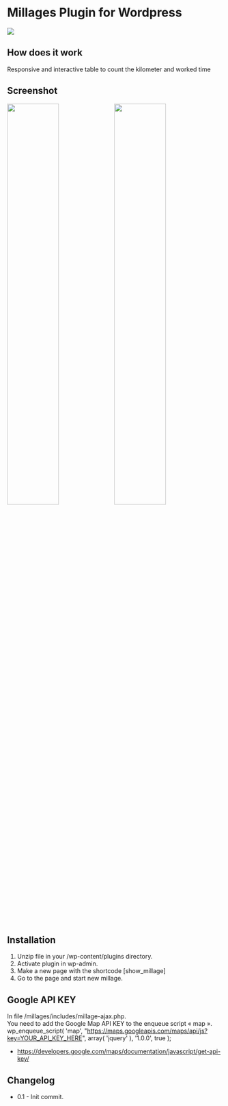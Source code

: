 # Millages Plugin for Wordpress</br>

<img src="https://i.ibb.co/LQX0Xjc/h798g87bjp.png" />

## How does it work
Responsive and interactive table to count the kilometer and worked time</br>

## Screenshot

<p float="left">
  <img width="49%" src="https://i.ibb.co/FsbYC5P/g434g54325431h2.png" />
  <img width="49%" src="https://i.ibb.co/Rh6zBn2/gt435hw.png" />
</p>

## Installation

1. Unzip file in your /wp-content/plugins directory.
2. Activate plugin in wp-admin.
3. Make a new page with the shortcode [show_millage]
4. Go to the page and start new millage.

## Google API KEY

In file /millages/includes/millage-ajax.php.</br>
You need to add the Google Map API KEY to the enqueue script « map ».</br>
wp_enqueue_script( 'map', "https://maps.googleapis.com/maps/api/js?key=YOUR_API_KEY_HERE", array( 'jquery' ), '1.0.0', true );</br>
- https://developers.google.com/maps/documentation/javascript/get-api-key/</br>

## Changelog

- 0.1 - Init commit.
